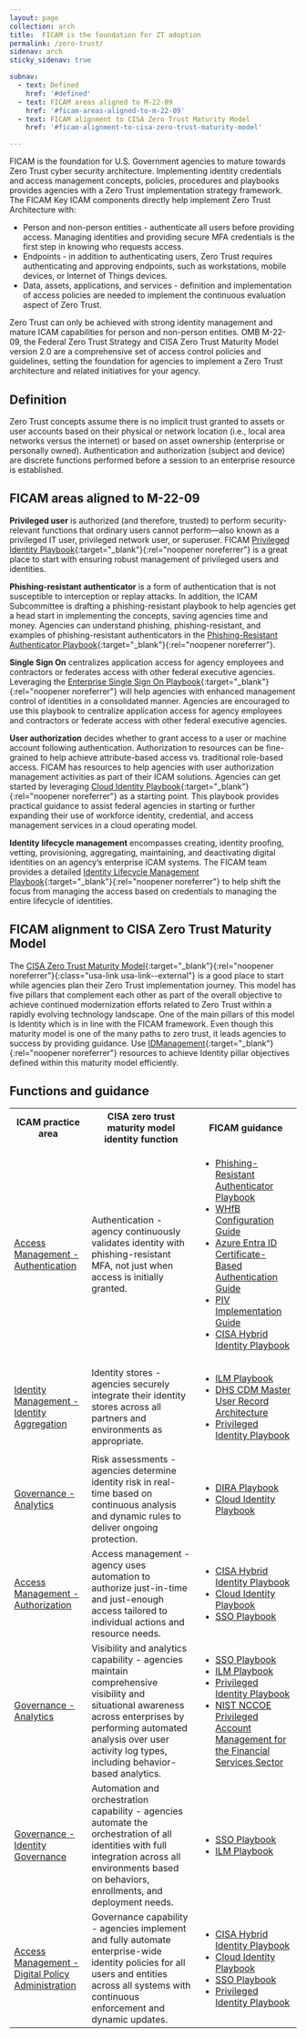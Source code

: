 ```yaml
---
layout: page
collection: arch
title:  FICAM is the foundation for ZT adoption
permalink: /zero-trust/
sidenav: arch
sticky_sidenav: true

subnav:
  - text: Defined
    href: '#defined'
  - text: FICAM areas aligned to M-22-09
    href: '#ficam-areas-aligned-to-m-22-09'
  - text: FICAM alignment to CISA Zero Trust Maturity Model
    href: '#ficam-alignment-to-cisa-zero-trust-maturity-model'

---
```


FICAM is the foundation for U.S. Government agencies to mature towards Zero Trust cyber security architecture. Implementing identity credentials and access management concepts, policies, procedures and playbooks provides agencies with a Zero Trust implementation strategy framework. The FICAM Key ICAM components directly help implement Zero Trust Architecture with:
 
  - Person and non-person entities - authenticate all users before providing access. Managing identities and providing secure MFA credentials is the first step in knowing who requests access.
  - Endpoints - in addition to authenticating users, Zero Trust requires authenticating and approving endpoints, such as workstations, mobile devices, or Internet of Things devices.
  - Data, assets, applications, and services - definition and implementation of access policies are needed to implement the continuous evaluation aspect of Zero Trust.

Zero Trust can only be achieved with strong identity management and mature ICAM capabilities for person and non-person entities.  OMB M-22-09, the Federal Zero Trust Strategy and CISA Zero Trust Maturity Model version 2.0 are a comprehensive set of access control policies and guidelines, setting the foundation for agencies to implement a Zero Trust architecture and related initiatives for your agency.

## Definition
Zero Trust concepts assume there is no implicit trust granted to assets or user accounts based on their physical or network location (i.e., local area networks versus the internet) or based on asset ownership (enterprise or personally owned). Authentication and authorization (subject and device) are discrete functions performed before a session to an enterprise resource is established.

## FICAM areas aligned to M-22-09
**Privileged user** is authorized (and therefore, trusted) to perform security-relevant functions that ordinary users cannot perform—also known as a privileged IT user, privileged network user, or superuser. FICAM [Privileged Identity Playbook]({{site.baseurl}}/playbooks/pam/){:target="_blank"}{:rel="noopener noreferrer"} is a great place to start with ensuring robust management of privileged users and identities.

**Phishing-resistant authenticator** is a form of authentication that is not susceptible to interception or replay attacks. In addition, the ICAM Subcommittee is drafting a phishing-resistant playbook to help agencies get a head start in implementing the concepts, saving agencies time and money. Agencies can understand phishing, phishing-resistant, and examples of phishing-resistant authenticators in the [Phishing-Resistant Authenticator Playbook]({{site.baseurl}}/playbooks/altauthn/){:target="_blank"}{:rel="noopener noreferrer"}.

**Single Sign On** centralizes application access for agency employees and contractors or federates access with other federal executive agencies. Leveraging the [Enterprise Single Sign On Playbook]({{site.baseurl}}/playbooks/sso/){:target="_blank"}{:rel="noopener noreferrer"} will help agencies with enhanced management control of identities in a consolidated manner. Agencies are encouraged to use this playbook to centralize application access for agency employees and contractors or federate access with other federal executive agencies.

**User authorization** decides whether to grant access to a user or machine account following authentication. Authorization to resources can be fine-grained to help achieve attribute-based access vs. traditional role-based access. FICAM has resources to help agencies with user authorization management activities as part of their ICAM solutions. Agencies can get started by leveraging [Cloud Identity Playbook]({{site.baseurl}}/playbooks/cloud/){:target="_blank"}{:rel="noopener noreferrer"} as a starting point. This playbook provides practical guidance to assist federal agencies in starting or further expanding their use of workforce identity, credential, and access management services in a cloud operating model.

**Identity lifecycle management** encompasses creating, identity proofing, vetting, provisioning, aggregating, maintaining, and deactivating digital identities on an agency’s enterprise ICAM systems. The FICAM team provides a detailed [Identity Lifecycle Management Playbook]({{site.baseurl}}/playbooks/ilm/){:target="_blank"}{:rel="noopener noreferrer"} to help shift the focus from managing the access based on credentials to managing the entire lifecycle of identities.

 
## FICAM alignment to CISA Zero Trust Maturity Model

The [CISA Zero Trust Maturity Model](https://www.cisa.gov/sites/default/files/2023-04/zero_trust_maturity_model_v2_508.pdf){:target="_blank"}{:rel="noopener noreferrer"}{:class="usa-link usa-link--external"} is a good place to start while agencies plan their Zero Trust implementation journey. This model has five pillars that complement each other as part of the overall objective to achieve continued modernization efforts related to Zero Trust within a rapidly evolving technology landscape. One of the main pillars of this model is Identity which is in line with the FICAM framework. Even though this maturity model is one of the many paths to zero trust, it leads agencies to success by providing guidance. Use [IDManagement]({{site.baseurl}}){:target="_blank"}{:rel="noopener noreferrer"} resources to achieve Identity pillar objectives defined within this maturity model efficiently.

## Functions and guidance

<table>
  <tr>
    <th><strong>ICAM practice area</strong></th>
    <th><strong>CISA zero trust maturity model identity function</strong></th>
    <th><strong>FICAM guidance</strong></th>
  </tr>
  <tr>
    <td><a class="usa-link usa-link--external" class="usa-link" href="https://www.idmanagement.gov/arch/#access-management" target="_blank" rel="noopener noreferrer">Access Management - Authentication</a></td>
    <td>Authentication - agency continuously validates identity with phishing-resistant MFA, not just when access is initially granted.</td>
    <td>
      <ul>
        <li><a class="usa-link usa-link--external" class="usa-link" href="https://www.idmanagement.gov/playbooks/altauthn/" target="_blank" rel="noopener noreferrer">Phishing-Resistant Authenticator Playbook</a></li>
        <li><a class="usa-link usa-link--external" class="usa-link" href="https://www.idmanagement.gov/implement/whfb/" target="_blank" rel="noopener noreferrer">WHfB Configuration Guide</a></li>
        <li><a class="usa-link usa-link--external" class="usa-link" href="https://www.idmanagement.gov/implement/cba-azure/" target="_blank" rel="noopener noreferrer">Azure Entra ID Certificate-Based Authentication Guide</li>
        <li><a class="usa-link usa-link--external" class="usa-link" href="https://www.idmanagement.gov/implement/scl-windows/" target="_blank" rel="noopener noreferrer">PIV Implementation Guide</a></li>
        <li><a class="usa-link usa-link--external" class="usa-link" href="https://www.cisa.gov/sites/default/files/2023-03/csso-scuba-guidance_document-hybrid_identity_solutions_architecture-2023.03.14-final.pdf" target="_blank" rel="noopener noreferrer">CISA Hybrid Identity Playbook</a></li>
      </ul>
    </td>
  </tr>
  <tr>
    <td><a class="usa-link usa-link--external" class="usa-link" href="https://www.idmanagement.gov/arch/#identity-management" target="_blank" rel="noopener noreferrer">Identity Management - Identity Aggregation</a></td>
    <td>Identity stores - agencies securely integrate their identity stores across all partners and environments as appropriate.</td>
    <td>
        <ul>
          <li><a class="usa-link usa-link--external" class="usa-link" href="https://www.idmanagement.gov/playbooks/ilm/" target="_blank" rel="noopener noreferrer">ILM Playbook</a></li>
          <li><a class="usa-link usa-link--external" class="usa-link" href="https://www.cisa.gov/resources-tools/programs/continuous-diagnostics-and-mitigation-cdm-program/program-approved-products-list-apl" target="_blank" rel="noopener noreferrer">DHS CDM Master User Record Architecture</a></li>
          <li><a class="usa-link usa-link--external" class="usa-link" href="https://www.idmanagement.gov/playbooks/pam/" target="_blank" rel="noopener noreferrer">Privileged Identity Playbook</a></li>
        </ul>
      </td>
  </tr>
  <tr>
    <td><a class="usa-link usa-link--external" class="usa-link" href="https://www.idmanagement.gov/arch/#governance" target="_blank" rel="noopener noreferrer">Governance - Analytics</a></td>
    <td>Risk assessments - agencies determine identity risk in real-time based on continuous analysis and dynamic rules to deliver ongoing protection.</td>
    <td>
      <ul>
        <li><a class="usa-link usa-link--external" class="usa-link" href="https://www.idmanagement.gov/playbooks/dira/" target="_blank" rel="noopener noreferrer">DIRA Playbook</a></li>
        <li><a class="usa-link usa-link--external" class="usa-link" href="https://www.idmanagement.gov/playbooks/cloud/" target="_blank" rel="noopener noreferrer">Cloud Identity Playbook</a></li>
      </ul>
    </td>
  </tr>
  <tr>
    <td><a class="usa-link usa-link--external" class="usa-link" href="https://www.idmanagement.gov/arch/#access-management" target="_blank" rel="noopener noreferrer">Access Management - Authorization</a></td>
    <td>Access management - agency uses automation to authorize just-in-time and just-enough access tailored to individual actions and resource needs.</td>
    <td>
      <ul>
        <li><a class="usa-link usa-link--external" class="usa-link" href="https://www.cisa.gov/sites/default/files/2023-03/csso-scuba-guidance_document-hybrid_identity_solutions_architecture-2023.03.14-final.pdf" target="_blank" rel="noopener noreferrer">CISA Hybrid Identity Playbook</a></li>
        <li><a class="usa-link usa-link--external" class="usa-link" href="https://www.idmanagement.gov/playbooks/cloud/" target="_blank" rel="noopener noreferrer">Cloud Identity Playbook</a></li>
        <li><a class="usa-link usa-link--external" class="usa-link" href="https://www.idmanagement.gov/playbooks/sso/" target="_blank" rel="noopener noreferrer">SSO Playbook</a></li>
      </ul>
    </td>
  </tr>
  <tr>
    <td><a class="usa-link usa-link--external" class="usa-link" href="https://www.idmanagement.gov/arch/#governance" target="_blank" rel="noopener noreferrer">Governance - Analytics</a></td>
    <td>Visibility and analytics capability - agencies maintain comprehensive visibility and situational awareness across enterprises by performing automated analysis over user activity log types, including behavior-based analytics.</td>
    <td>
      <ul>
        <li><a class="usa-link usa-link--external" class="usa-link" href="https://www.idmanagement.gov/playbooks/sso/" target="_blank" rel="noopener noreferrer">SSO Playbook</a></li>
        <li><a class="usa-link usa-link--external" class="usa-link" href="https://www.idmanagement.gov/playbooks/ilm/" target="_blank" rel="noopener noreferrer">ILM Playbook</a></li>
        <li><a class="usa-link usa-link--external" class="usa-link" href="https://www.idmanagement.gov/playbooks/pam/" target="_blank" rel="noopener noreferrer">Privileged Identity Playbook</a></li>
        <li><a class="usa-link usa-link--external" class="usa-link" href="https://www.nccoe.nist.gov/financial-services/privileged-account-management" target="_blank" rel="noopener noreferrer">NIST NCCOE Privileged Account Management for the Financial Services Sector</a></li>
      </ul>
    </td>
  </tr>
  <tr>
    <td><a class="usa-link usa-link--external" class="usa-link" href="https://www.idmanagement.gov/arch/#governance" target="_blank" rel="noopener noreferrer">Governance - Identity Governance</a></td>
    <td>Automation and orchestration capability - agencies automate the orchestration of all identities with full integration across all environments based on behaviors, enrollments, and deployment needs.</td>
    <td>
      <ul>
        <li><a class="usa-link usa-link--external" class="usa-link" href="https://www.idmanagement.gov/playbooks/sso/" target="_blank" rel="noopener noreferrer">SSO Playbook</a></li>
        <li><a class="usa-link usa-link--external" class="usa-link" href="https://www.idmanagement.gov/playbooks/ilm/" target="_blank" rel="noopener noreferrer">ILM Playbook</a></li>
      </ul>
    </td>
  </tr>
  <tr>
    <td><a class="usa-link usa-link--external" class="usa-link" href="https://www.idmanagement.gov/arch/#access-management" target="_blank" rel="noopener noreferrer">Access Management - Digital Policy Administration</a></td>
    <td>Governance capability - agencies implement and fully automate enterprise-wide identity policies for all users and entities across all systems with continuous enforcement and dynamic updates.</td>
    <td>
      <ul>
        <li><a class="usa-link usa-link--external" class="usa-link" href="https://www.cisa.gov/sites/default/files/2023-03/csso-scuba-guidance_document-hybrid_identity_solutions_architecture-2023.03.14-final.pdf" target="_blank" rel="noopener noreferrer">CISA Hybrid Identity Playbook</a></li>
        <li><a class="usa-link usa-link--external" class="usa-link" href="https://www.idmanagement.gov/playbooks/cloud/" target="_blank" rel="noopener noreferrer">Cloud Identity Playbook</a></li>
        <li><a class="usa-link usa-link--external" class="usa-link" href="https://www.idmanagement.gov/playbooks/sso/" target="_blank" rel="noopener noreferrer">SSO Playbook</a></li>
        <li><a class="usa-link usa-link--external" class="usa-link" href="https://www.idmanagement.gov/playbooks/pam/" target="_blank" rel="noopener noreferrer">Privileged Identity Playbook</a></li>
      </ul>
    </td>
  </tr>
</table>
